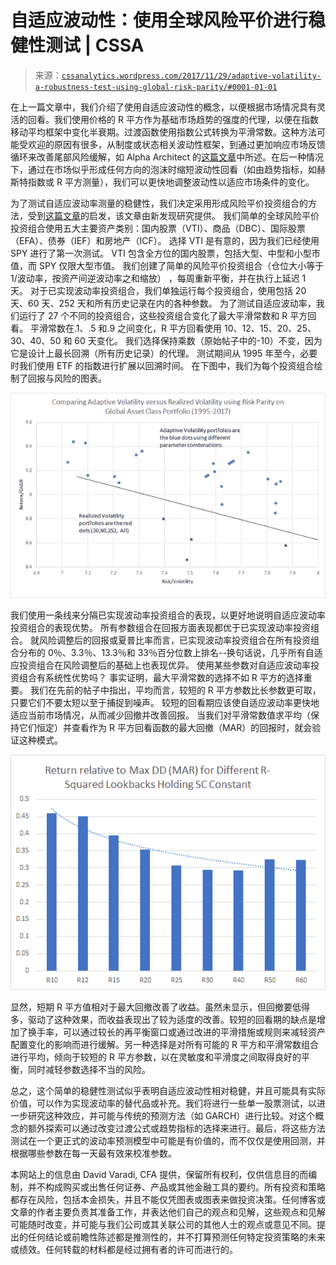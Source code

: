 <!--yml

category: 未分类

date: 2024-05-12 17:44:18

-->

# 自适应波动性：使用全球风险平价进行稳健性测试 | CSSA

> 来源：[`cssanalytics.wordpress.com/2017/11/29/adaptive-volatility-a-robustness-test-using-global-risk-parity/#0001-01-01`](https://cssanalytics.wordpress.com/2017/11/29/adaptive-volatility-a-robustness-test-using-global-risk-parity/#0001-01-01)

在上一篇文章中，我们介绍了使用自适应波动性的概念，以便根据市场情况具有灵活的回看。我们使用价格的 R 平方作为基础市场趋势的强度的代理，以便在指数移动平均框架中变化半衰期。过渡函数使用指数公式转换为平滑常数。这种方法可能受欢迎的原因有很多，从制度或状态相关波动性框架，到通过更加响应市场反馈循环来改善尾部风险缓解，如 Alpha Architect 的[这篇文章](https://alphaarchitect.com/2017/11/14/can-asset-bubbles-mathematically-quantified-burst/)中所述。在后一种情况下，通过在市场似乎形成任何方向的泡沫时缩短波动性回看（如由趋势指标，如赫斯特指数或 R 平方测量），我们可以更快地调整波动性以适应市场条件的变化。

为了测试自适应波动率测量的稳健性，我们决定采用形成风险平价投资组合的方法，受到[这篇文章](https://blog.thinknewfound.com/2017/11/risk-parity-much-data-use-estimating-volatilities-correlations/)的启发，该文章由新发现研究提供。 我们简单的全球风险平价投资组合使用五大主要资产类别：国内股票（VTI）、商品（DBC）、国际股票（EFA）、债券（IEF）和房地产（ICF）。 选择 VTI 是有意的，因为我们已经使用 SPY 进行了第一次测试。 VTI 包含全方位的国内股票，包括大型、中型和小型市值，而 SPY 仅限大型市值。 我们创建了简单的风险平价投资组合（仓位大小等于 1/波动率，按资产间逆波动率之和缩放） ，每周重新平衡，并在执行上延迟 1 天。 对于已实现波动率投资组合，我们单独运行每个投资组合，使用包括 20 天、60 天、252 天和所有历史记录在内的各种参数。 为了测试自适应波动率，我们运行了 27 个不同的投资组合，这些投资组合变化了最大平滑常数和 R 平方回看。 平滑常数在.1、.5 和.9 之间变化，R 平方回看使用 10、12、15、20、25、30、40、50 和 60 天变化。 我们选择保持乘数（原始帖子中的-10）不变，因为它是设计上最长回溯（所有历史记录）的代理。 测试期间从 1995 年至今，必要时我们使用 ETF 的指数进行扩展以回溯时间。 在下图中，我们为每个投资组合绘制了回报与风险的图表。

![图](img/77fa2000eb7aa7df027a57c391cd764d.png)

我们使用一条线来分隔已实现波动率投资组合的表现，以更好地说明自适应波动率投资组合的表现优势。 所有参数组合在回报方面表现都优于已实现波动率投资组合。 就风险调整后的回报或夏普比率而言，已实现波动率投资组合在所有投资组合分布的 0％、3.3％、13.3％和 33％百分位数上排名--换句话说，几乎所有自适应投资组合在风险调整后的基础上也表现优异。 使用某些参数对自适应波动率投资组合有系统性优势吗？ 事实证明，最大平滑常数的选择不如 R 平方的选择重要。 我们在先前的帖子中指出，平均而言，较短的 R 平方参数比长参数更可取，只要它们不要太短以至于捕捉到噪声。 较短的回看期应该使自适应波动率更快地适应当前市场情况，从而减少回撤并改善回报。 当我们对平滑常数值求平均（保持它们恒定）并查看作为 R 平方回看函数的最大回撤（MAR）的回报时，就会验证这种模式。

![图](img/e11e66cf20c25db65a4017e13de927d2.png)

显然，短期 R 平方值相对于最大回撤改善了收益。虽然未显示，但回撤要低得多，驱动了这种效果，而收益表现出了较为适度的改善。较短的回看期的缺点是增加了换手率，可以通过较长的再平衡窗口或通过改进的平滑措施或规则来减轻资产配置变化的影响而进行缓解。另一种选择是对所有可能的 R 平方和平滑常数组合进行平均，倾向于较短的 R 平方参数，以在灵敏度和平滑度之间取得良好的平衡，同时减轻参数选择不当的风险。

总之，这个简单的稳健性测试似乎表明自适应波动性相对稳健，并且可能具有实际价值，可以作为实现波动率的替代品或补充。我们将进行一些单一股票测试，以进一步研究这种效应，并可能与传统的预测方法（如 GARCH）进行比较。对这个概念的额外探索可以通过改变过渡公式或趋势指标的选择来进行。最后，将这些方法测试在一个更正式的波动率预测模型中可能是有价值的，而不仅仅是使用回测，并根据哪些参数在每一天最有效来校准参数。

本网站上的信息由 David Varadi, CFA 提供，保留所有权利，仅供信息目的而编制，并不构成购买或出售任何证券、产品或其他金融工具的要约。所有投资和策略都存在风险，包括本金损失，并且不能仅凭图表或图表来做投资决策。任何博客或文章的作者主要负责其准备工作，并表达他们自己的观点和见解，这些观点和见解可能随时改变，并可能与我们公司或其关联公司的其他人士的观点或意见不同。提出的任何结论或前瞻性陈述都是推测性的，并不打算预测任何特定投资策略的未来或绩效。任何转载的材料都是经过拥有者的许可而进行的。
